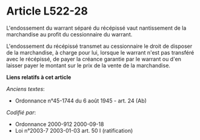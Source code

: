 # Article L522-28

L'endossement du warrant séparé du récépissé vaut nantissement de la marchandise au profit du cessionnaire du warrant.

L'endossement du récépissé transmet au cessionnaire le droit de disposer de la marchandise, à charge pour lui, lorsque le
warrant n'est pas transféré avec le récépissé, de payer la créance garantie par le warrant ou d'en laisser payer le montant
sur le prix de la vente de la marchandise.

**Liens relatifs à cet article**

_Anciens textes_:

  - Ordonnance n°45-1744 du 6 août 1945 - art. 24 (Ab)

_Codifié par_:

  - Ordonnance 2000-912 2000-09-18
  - Loi n°2003-7 2003-01-03 art. 50 I (ratification)

